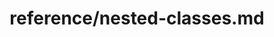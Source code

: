 ---
title: reference/nested-classes.md
showAuthorInfo: false
redirect_path: https://kotlinlang.org/docs/nested-classes.html
---